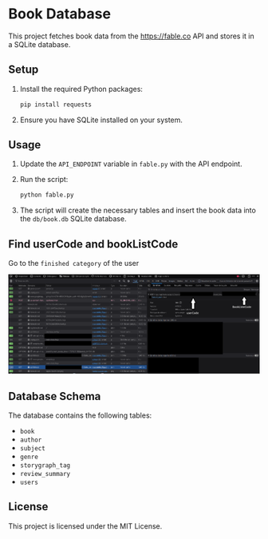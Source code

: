 # Book Database

This project fetches book data from the https://fable.co API and stores it in a SQLite database.

## Setup

1. Install the required Python packages:
    ```sh
    pip install requests
    ```

2. Ensure you have SQLite installed on your system.

## Usage

1. Update the `API_ENDPOINT` variable in `fable.py` with the API endpoint.

2. Run the script:
    ```sh
    python fable.py
    ```

3. The script will create the necessary tables and insert the book data into the `db/book.db` SQLite database.

## Find userCode and bookListCode

Go to the `finished category` of the user

![Find userCode and bookListCode](./images/Sans%20titre.png)

## Database Schema

The database contains the following tables:
- `book`
- `author`
- `subject`
- `genre`
- `storygraph_tag`
- `review_summary`
- `users`

## License

This project is licensed under the MIT License.
